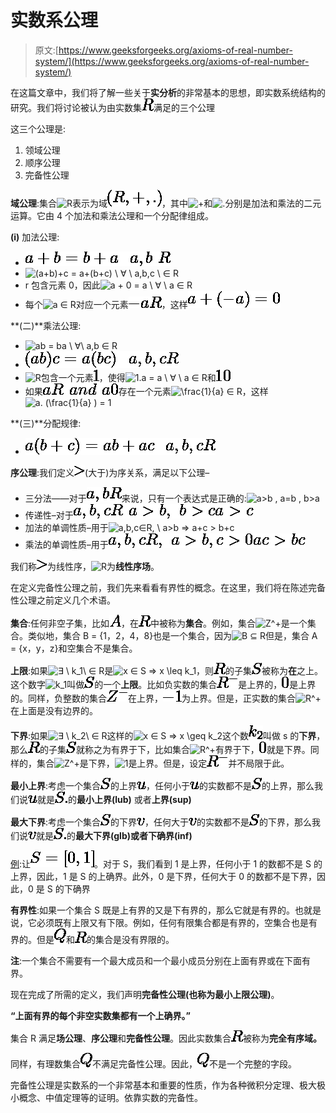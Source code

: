 # 实数系公理

> 原文:[https://www.geeksforgeeks.org/axioms-of-real-number-system/](https://www.geeksforgeeks.org/axioms-of-real-number-system/)

在这篇文章中，我们将了解一些关于**实分析**的非常基本的思想，即实数系统结构的研究。我们将讨论被认为由实数集![R](img/ba4e2d8bd8b5b3f5b8c3d335494a5e65.png "Rendered by QuickLaTeX.com")满足的三个公理

这三个公理是:

1.  领域公理
2.  顺序公理
3.  完备性公理

**域公理**:集合![R   ](img/03ade79b5904c4588969685c6effa51b.png "Rendered by QuickLaTeX.com")表示为域![(R, +, .)    ](img/522dcfd0bd559c0bdc4d11fb8849e225.png "Rendered by QuickLaTeX.com")，其中![+   ](img/c0112d5f9915ea4d97ca3e34f9a10e1e.png "Rendered by QuickLaTeX.com")和![.   ](img/1302a351ba2053d25a6b6c5ec4044d97.png "Rendered by QuickLaTeX.com")分别是加法和乘法的二元运算。它由 4 个加法和乘法公理和一个分配律组成。

**(i)** 加法公理:

*   ![a+b = b+a \ ∀ \ a,b \ ∈ R](img/ab13c1b653406eafe34b64c1faf0e185.png "Rendered by QuickLaTeX.com")
*   ![(a+b)+c = a+(b+c) \ ∀ \ a,b,c \ ∈ R](img/33db17eb2caca1df8133ec008e5202d4.png "Rendered by QuickLaTeX.com")
*   r 包含元素 0，因此![a + 0 = a \ ∀ \ a ∈ R ](img/f179f73201144ae11debe8578357fee0.png "Rendered by QuickLaTeX.com")
*   每个![a ∈ R   ](img/3f5f88c7d8ec19438e1c3a3bd7bef8be.png "Rendered by QuickLaTeX.com")对应一个元素![-a ∈ R   ](img/333a718596b21b7b6885dde57b0e52fd.png "Rendered by QuickLaTeX.com")，这样![a+(-a) = 0](img/15c62fc715fa68fabfb1c752f0b907c5.png "Rendered by QuickLaTeX.com")

**(二)**乘法公理:

*   ![ab = ba \ ∀\ a,b  ∈ R](img/c4b986d287aadfc852bbd3e0e206ac26.png "Rendered by QuickLaTeX.com")
*   ![(ab)c = a(bc) \ ∀ \ a,b,c  ∈ R](img/9b9ebaaac6880d82babcfe3fcb52f4e1.png "Rendered by QuickLaTeX.com")
*   ![R   ](img/03ade79b5904c4588969685c6effa51b.png "Rendered by QuickLaTeX.com")包含一个元素![1   ](img/1945db1d173052ae2cca990f110560aa.png "Rendered by QuickLaTeX.com")，使得![ 1.a = a \ ∀ \ a ∈ R   ](img/1c7162d1278846f3876577d1be5d6b76.png "Rendered by QuickLaTeX.com")和![ 1 ≠ 0](img/90da91731aae7a0d5e0c6894ea317d79.png "Rendered by QuickLaTeX.com")
*   如果![a ∈ R \ and \ a≠0   ](img/51227b18d4fefe2ffa31c4039bd3f9f4.png "Rendered by QuickLaTeX.com")存在一个元素![\frac{1}{a} ∈ R   ](img/47181e4bfda097e8adc45e3c57d7b6c2.png "Rendered by QuickLaTeX.com")，这样![a. (\frac{1}{a} ) = 1](img/9a0abc492b91c6ba749249afd990944b.png "Rendered by QuickLaTeX.com")

**(三)**分配规律:

*   ![a(b+c) = ab+ac \ ∀ \ a,b,c ∈ R](img/0363ecd792babf7bf94832ec4c9c2d34.png "Rendered by QuickLaTeX.com")

**序公理**:我们定义![>   ](img/f98d92072e103a51ac57f6dab834cf1f.png "Rendered by QuickLaTeX.com")(大于)为序关系，满足以下公理–

*   三分法——对于![a,b∈ R   ](img/65a1fe19f1589ca1c0220f50cb2cba30.png "Rendered by QuickLaTeX.com")来说，只有一个表达式是正确的:![a>b , a=b , b>a](img/2a07d8c33dd3edd946d81d0f52427813.png "Rendered by QuickLaTeX.com")
*   传递性–对于![a,b,c∈R \ a>b,\ b>c ⇒ a>c](img/1261a3f638659768cf182dc9d6cdbd50.png "Rendered by QuickLaTeX.com")
*   加法的单调性质–用于![a,b,c∈R, \ a>b ⇒ a+c > b+c ](img/c7a46855493b26b3ee83b935f0184c35.png "Rendered by QuickLaTeX.com")
*   乘法的单调性质–用于![a,b,c∈R,\ a>b, c>0 ⇒ ac > bc](img/a81b9835042b46cc0c75ac93ae07c783.png "Rendered by QuickLaTeX.com")

我们称![>   ](img/f98d92072e103a51ac57f6dab834cf1f.png "Rendered by QuickLaTeX.com")为线性序，![R   ](img/03ade79b5904c4588969685c6effa51b.png "Rendered by QuickLaTeX.com")为**线性序场**。

在定义完备性公理之前，我们先来看看有界性的概念。在这里，我们将在陈述完备性公理之前定义几个术语。

**集合**:任何非空子集，比如![A  ](img/d87f1cb8a8e09ef6d976b963803548e2.png "Rendered by QuickLaTeX.com")，在![R  ](img/de6ee272267f4ab1e72d49bdeb53f21b.png "Rendered by QuickLaTeX.com")中被称为**集合**。例如，集合![Z^+  ](img/f497f0169e6c08bd93179d89be26fdb5.png "Rendered by QuickLaTeX.com")是一个集合。类似地，集合 B = {1，2，4，8}也是一个集合，因为![B ⊆ R  ](img/fe304d5a23232af3a97bd3561503d199.png "Rendered by QuickLaTeX.com")但是，集合 A = {x，y，z}和空集合![∅  ](img/7c4f32c0a3b4724709dc38b95960b830.png "Rendered by QuickLaTeX.com")不是集合。

**上限**:如果![∃ \ k_1\ ∈ R  ](img/314bead85b9758dfa00c60a59ad0b708.png "Rendered by QuickLaTeX.com")是![x ∈ S ⇒ x \leq k_1  ](img/1a933680f3af4b87a52d8ce99220588d.png "Rendered by QuickLaTeX.com")，则![R  ](img/de6ee272267f4ab1e72d49bdeb53f21b.png "Rendered by QuickLaTeX.com")的子集![S  ](img/286065faa2e31cda66548efbe78a36d1.png "Rendered by QuickLaTeX.com")被称为**在**之上。这个数字![k_1  ](img/ae7dc471a5d1a0f7dca298f464df6a41.png "Rendered by QuickLaTeX.com")叫做![S  ](img/286065faa2e31cda66548efbe78a36d1.png "Rendered by QuickLaTeX.com")的一个**上限**。比如负实数的集合![R^-  ](img/1009789d9ade3e1d0090aaef8fcddbf5.png "Rendered by QuickLaTeX.com")是上界的，![0  ](img/1957d0c119c059733abddeb117432e40.png "Rendered by QuickLaTeX.com")是上界的。同样，负整数的集合![Z^-  ](img/3792876d80812636bb260189a73ec68b.png "Rendered by QuickLaTeX.com")在上界，![-1  ](img/02c363e776ac94cb3cb392806b7abe90.png "Rendered by QuickLaTeX.com")为上界。但是，正实数的集合![R^+  ](img/9406244397bbc2842883b526cd1fe46b.png "Rendered by QuickLaTeX.com")在上面是没有边界的。

**下界**:如果![∃ \ k_2\ ∈ R  ](img/30978d9baf7e6a8af2e459661b5b6af7.png "Rendered by QuickLaTeX.com")这样的![x ∈ S ⇒ x \geq k_2  ](img/ece113381f63571839a3346ffbaad8d8.png "Rendered by QuickLaTeX.com")这个数![k_2  ](img/3dbc5e4226d13defe662a0d81b407214.png "Rendered by QuickLaTeX.com")叫做 s 的**下界**，那么![R  ](img/de6ee272267f4ab1e72d49bdeb53f21b.png "Rendered by QuickLaTeX.com")的子集![S  ](img/286065faa2e31cda66548efbe78a36d1.png "Rendered by QuickLaTeX.com")就称之为有界于下，比如集合![R^+  ](img/9406244397bbc2842883b526cd1fe46b.png "Rendered by QuickLaTeX.com")有界于下，![0  ](img/1957d0c119c059733abddeb117432e40.png "Rendered by QuickLaTeX.com")就是下界。同样的，集合![Z^+  ](img/f497f0169e6c08bd93179d89be26fdb5.png "Rendered by QuickLaTeX.com")是下界，![1  ](img/2a68dc4b37180a096b26d1b1d3429eef.png "Rendered by QuickLaTeX.com")是上界。但是，设定![R^-  ](img/1009789d9ade3e1d0090aaef8fcddbf5.png "Rendered by QuickLaTeX.com")并不局限于此。

**最小上界**:考虑一个集合![S  ](img/286065faa2e31cda66548efbe78a36d1.png "Rendered by QuickLaTeX.com")的上界![u  ](img/2ed67cc6e8698a7ae93531d7c5807a35.png "Rendered by QuickLaTeX.com")，任何小于![u  ](img/2ed67cc6e8698a7ae93531d7c5807a35.png "Rendered by QuickLaTeX.com")的实数都不是![S  ](img/286065faa2e31cda66548efbe78a36d1.png "Rendered by QuickLaTeX.com")的上界，那么我们说![u  ](img/2ed67cc6e8698a7ae93531d7c5807a35.png "Rendered by QuickLaTeX.com")就是![S.](img/6ae3dea74843b58f8db92dfb6ce773da.png "Rendered by QuickLaTeX.com")的**最小上界(lub)** 或者**上界(sup)**

**最大下界**:考虑一个集合![S  ](img/286065faa2e31cda66548efbe78a36d1.png "Rendered by QuickLaTeX.com")的下界![v  ](img/697540b8c5e9b65dfb5b54a1e6099d99.png "Rendered by QuickLaTeX.com")，任何大于![v  ](img/697540b8c5e9b65dfb5b54a1e6099d99.png "Rendered by QuickLaTeX.com")的实数都不是![S  ](img/286065faa2e31cda66548efbe78a36d1.png "Rendered by QuickLaTeX.com")的下界，那么我们说![v  ](img/697540b8c5e9b65dfb5b54a1e6099d99.png "Rendered by QuickLaTeX.com")就是![S.](img/6ae3dea74843b58f8db92dfb6ce773da.png "Rendered by QuickLaTeX.com")的**最大下界(glb)或者下确界(inf)**

<u>例</u>:让![S = [0,1]  ](img/7fecb338007a8387399f3f0651111d46.png "Rendered by QuickLaTeX.com")。对于 S，我们看到 1 是上界，任何小于 1 的数都不是 S 的上界，因此，1 是 S 的上确界。此外，0 是下界，任何大于 0 的数都不是下界，因此，0 是 S 的下确界

**有界性**:如果一个集合 S 既是上有界的又是下有界的，那么它就是有界的。也就是说，它必须既有上限又有下限。例如，任何有限集合都是有界的，空集合![∅  ](img/7c4f32c0a3b4724709dc38b95960b830.png "Rendered by QuickLaTeX.com")也是有界的。但是![Q  ](img/90ee5264169bf40d0158ac58a1ecae74.png "Rendered by QuickLaTeX.com")和![R  ](img/de6ee272267f4ab1e72d49bdeb53f21b.png "Rendered by QuickLaTeX.com")的集合是没有界限的。

**注**:一个集合不需要有一个最大成员和一个最小成员分别在上面有界或在下面有界。

现在完成了所需的定义，我们声明**完备性公理(也称为最小上限公理)**。

**“上面有界的每个非空实数集都有一个上确界。”**

集合 R 满足**场公理**、**序公理**和**完备性公理**。因此实数集合![R  ](img/de6ee272267f4ab1e72d49bdeb53f21b.png "Rendered by QuickLaTeX.com")被称为**完全有序域。**

同样，有理数集合![Q  ](img/90ee5264169bf40d0158ac58a1ecae74.png "Rendered by QuickLaTeX.com")不满足完备性公理。因此，![Q  ](img/90ee5264169bf40d0158ac58a1ecae74.png "Rendered by QuickLaTeX.com")不是一个完整的字段。

完备性公理是实数系的一个非常基本和重要的性质，作为各种微积分定理、极大极小概念、中值定理等的证明。依靠实数的完备性。